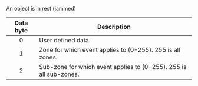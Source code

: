 An object is in rest (jammed)

 | Data byte | Description |
 | :---------: | ----------- |
 | 0 | User defined data. |
 | 1 | Zone for which event applies to (0-255). 255 is all zones.         |
 | 2 | Sub-zone for which event applies to (0-255). 255 is all sub-zones. |
 